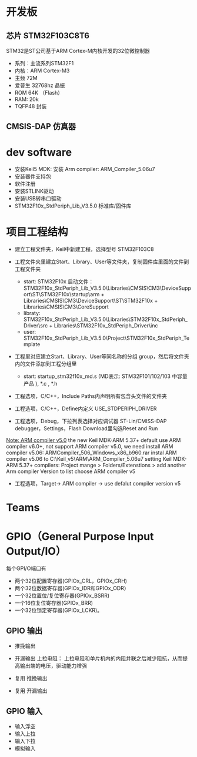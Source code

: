 
# 开发板 

## 芯片 STM32F103C8T6

STM32是ST公司基于ARM Cortex-M内核开发的32位微控制器

- 系列：主流系列STM32F1
- 内核：ARM Cortex-M3
- 主频 72M
- 爱普生 32768hz 晶振
- ROM 64K （Flash）
- RAM: 20k
- TQFP48 封装

## CMSIS-DAP 仿真器


# dev software

- 安装Keil5 MDK: 安装 Arm compiler: ARM_Compiler_5.06u7
- 安装器件支持包
- 软件注册
- 安装STLINK驱动
- 安装USB转串口驱动
- STM32F10x_StdPeriph_Lib_V3.5.0 标准库/固件库


# 项目工程结构

- 建立工程文件夹，Keil中新建工程，选择型号 STM32F103C8
- 工程文件夹里建立Start、Library、User等文件夹，复制固件库里面的文件到工程文件夹
  - start: STM32F10x 启动文件： STM32F10x_StdPeriph_Lib_V3.5.0\Libraries\CMSIS\CM3\DeviceSupport\ST\STM32F10x\startup\arm + Libraries\CMSIS\CM3\DeviceSupport\ST\STM32F10x + Libraries\CMSIS\CM3\CoreSupport
  - libraty: STM32F10x_StdPeriph_Lib_V3.5.0\Libraries\STM32F10x_StdPeriph_Driver\src + Libraries\STM32F10x_StdPeriph_Driver\inc
  - user:  STM32F10x_StdPeriph_Lib_V3.5.0\Project\STM32F10x_StdPeriph_Template

- 工程里对应建立Start、Library、User等同名称的分组 group，然后将文件夹内的文件添加到工程分组里
  - start: startup_stm32f10x_md.s (MD表示: STM32F101/102/103 中容量产品 ),  *.c , *.h
- 工程选项，C/C++，Include Paths内声明所有包含头文件的文件夹
- 工程选项，C/C++，Define内定义 USE_STDPERIPH_DRIVER
- 工程选项，Debug，下拉列表选择对应调试器 ST-Lin/CMISS-DAP debugger，Settings，Flash Download里勾选Reset and Run

[Note: ARM compiler v5.0](https://blog.csdn.net/weixin_44807874/article/details/128627528)
the new Keil MDK-ARM 5.37+ default use ARM compiler v6.0+, not support ARM compiler v5.0, we need install ARM compiler v5.06: ARMCompiler_506_Windows_x86_b960.rar 
instal ARM compiler v5.06 to C:\Keil_v5\ARM\ARM_Compiler_5.06u7
setting Keil MDK-ARM 5.37+ compilers: Project mange > Folders/Extenstions > add another Arm compiler Version to list
choose ARM compiler v5
- 工程选项，Target->  ARM compiler -> use defalut compiler version v5


# Teams


# GPIO（General Purpose Input Output/IO）

每个GPI/O端口有

- 两个32位配置寄存器(GPIOx_CRL，GPIOx_CRH)
- 两个32位数据寄存器(GPIOx_IDR和GPIOx_ODR）
- 一个32位置位/复位寄存器(GPIOx_BSRR)
- 一个16位复位寄存器(GPIOx_BRR)
- 一个32位锁定寄存器(GPIOx_LCKR)。

## GPIO 输出

- 推挽输出
- 开漏输出
  上拉电阻： 上拉电阻和单片机内的内阻并联之后减少阻抗，从而提高输出端的电压，驱动能力增强

- 复用 推挽输出
- 复用 开漏输出

## GPIO 输入

- 输入浮空 
- 输入上拉 
- 输入下拉 
- 模拟输入




